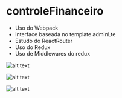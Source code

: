 # controleFinanceiro

- Uso do Webpack
- interface baseada no template adminLte
- Estudo do ReactRouter
- Uso do Redux
- Uso de Middlewares do redux


![alt text](https://media.discordapp.net/attachments/975905192069435395/1067889958905466900/image.png?width=758&height=426)

![alt text](https://media.discordapp.net/attachments/975905192069435395/1067890136647467029/image.png?width=758&height=426)

![alt text](https://media.discordapp.net/attachments/975905192069435395/1067890321276534964/image.png?width=758&height=426)